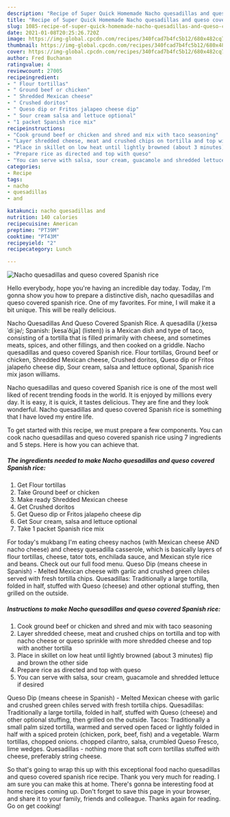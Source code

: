 ```yaml
---
description: "Recipe of Super Quick Homemade Nacho quesadillas and queso covered Spanish rice"
title: "Recipe of Super Quick Homemade Nacho quesadillas and queso covered Spanish rice"
slug: 1085-recipe-of-super-quick-homemade-nacho-quesadillas-and-queso-covered-spanish-rice
date: 2021-01-08T20:25:26.720Z
image: https://img-global.cpcdn.com/recipes/340fcad7b4fc5b12/680x482cq70/nacho-quesadillas-and-queso-covered-spanish-rice-recipe-main-photo.jpg
thumbnail: https://img-global.cpcdn.com/recipes/340fcad7b4fc5b12/680x482cq70/nacho-quesadillas-and-queso-covered-spanish-rice-recipe-main-photo.jpg
cover: https://img-global.cpcdn.com/recipes/340fcad7b4fc5b12/680x482cq70/nacho-quesadillas-and-queso-covered-spanish-rice-recipe-main-photo.jpg
author: Fred Buchanan
ratingvalue: 4
reviewcount: 27005
recipeingredient:
- " Flour tortillas"
- " Ground beef or chicken"
- " Shredded Mexican cheese"
- " Crushed doritos"
- " Queso dip or Fritos jalapeo cheese dip"
- " Sour cream salsa and lettuce optional"
- "1 packet Spanish rice mix"
recipeinstructions:
- "Cook ground beef or chicken and shred and mix with taco seasoning"
- "Layer shredded cheese, meat and crushed chips on tortilla and top with nacho cheese or queso sprinkle with more shredded cheese and top with another tortilla"
- "Place in skillet on low heat until lightly browned (about 3 minutes) flip and brown the other side"
- "Prepare rice as directed and top with queso"
- "You can serve with salsa, sour cream, guacamole and shredded lettuce if desired"
categories:
- Recipe
tags:
- nacho
- quesadillas
- and

katakunci: nacho quesadillas and 
nutrition: 140 calories
recipecuisine: American
preptime: "PT39M"
cooktime: "PT43M"
recipeyield: "2"
recipecategory: Lunch

---
```



![Nacho quesadillas and queso covered Spanish rice](https://img-global.cpcdn.com/recipes/340fcad7b4fc5b12/680x482cq70/nacho-quesadillas-and-queso-covered-spanish-rice-recipe-main-photo.jpg)

Hello everybody, hope you're having an incredible day today. Today, I'm gonna show you how to prepare a distinctive dish, nacho quesadillas and queso covered spanish rice. One of my favorites. For mine, I will make it a bit unique. This will be really delicious.

Nacho Quesadillas And Queso Covered Spanish Rice. A quesadilla (/ˌkeɪsəˈdiːjə/; Spanish: [kesaˈðiʝa] (listen)) is a Mexican dish and type of taco, consisting of a tortilla that is filled primarily with cheese, and sometimes meats, spices, and other fillings, and then cooked on a griddle. Nacho quesadillas and queso covered Spanish rice. Flour tortillas, Ground beef or chicken, Shredded Mexican cheese, Crushed doritos, Queso dip or Fritos jalapeño cheese dip, Sour cream, salsa and lettuce optional, Spanish rice mix jason williams.

Nacho quesadillas and queso covered Spanish rice is one of the most well liked of recent trending foods in the world. It is enjoyed by millions every day. It is easy, it is quick, it tastes delicious. They are fine and they look wonderful. Nacho quesadillas and queso covered Spanish rice is something that I have loved my entire life.


To get started with this recipe, we must prepare a few components. You can cook nacho quesadillas and queso covered spanish rice using 7 ingredients and 5 steps. Here is how you can achieve that.

<!--inarticleads1-->

##### The ingredients needed to make Nacho quesadillas and queso covered Spanish rice:

1. Get  Flour tortillas
1. Take  Ground beef or chicken
1. Make ready  Shredded Mexican cheese
1. Get  Crushed doritos
1. Get  Queso dip or Fritos jalapeño cheese dip
1. Get  Sour cream, salsa and lettuce optional
1. Take 1 packet Spanish rice mix


For today&#39;s mukbang I&#39;m eating cheesy nachos (with Mexican cheese AND nacho cheese) and cheesy quesadilla casserole, which is basically layers of flour tortillas, cheese, tator tots, enchilada sauce, and Mexican style rice and beans. Check out our full food menu. Queso Dip (means cheese in Spanish) - Melted Mexican cheese with garlic and crushed green chiles served with fresh tortilla chips. Quesadillas: Traditionally a large tortilla, folded in half, stuffed with Queso (cheese) and other optional stuffing, then grilled on the outside. 

<!--inarticleads2-->

##### Instructions to make Nacho quesadillas and queso covered Spanish rice:

1. Cook ground beef or chicken and shred and mix with taco seasoning
1. Layer shredded cheese, meat and crushed chips on tortilla and top with nacho cheese or queso sprinkle with more shredded cheese and top with another tortilla
1. Place in skillet on low heat until lightly browned (about 3 minutes) flip and brown the other side
1. Prepare rice as directed and top with queso
1. You can serve with salsa, sour cream, guacamole and shredded lettuce if desired


Queso Dip (means cheese in Spanish) - Melted Mexican cheese with garlic and crushed green chiles served with fresh tortilla chips. Quesadillas: Traditionally a large tortilla, folded in half, stuffed with Queso (cheese) and other optional stuffing, then grilled on the outside. Tacos: Traditionally a small palm sized tortilla, warmed and served open faced or lightly folded in half with a spiced protein (chicken, pork, beef, fish) and a vegetable. Warm tortillas, chopped onions. chopped cilantro, salsa, crumbled Queso Fresco, lime wedges. Quesadillas - nothing more that soft corn tortillas stuffed with cheese, preferably string cheese. 

So that's going to wrap this up with this exceptional food nacho quesadillas and queso covered spanish rice recipe. Thank you very much for reading. I am sure you can make this at home. There's gonna be interesting food at home recipes coming up. Don't forget to save this page in your browser, and share it to your family, friends and colleague. Thanks again for reading. Go on get cooking!

